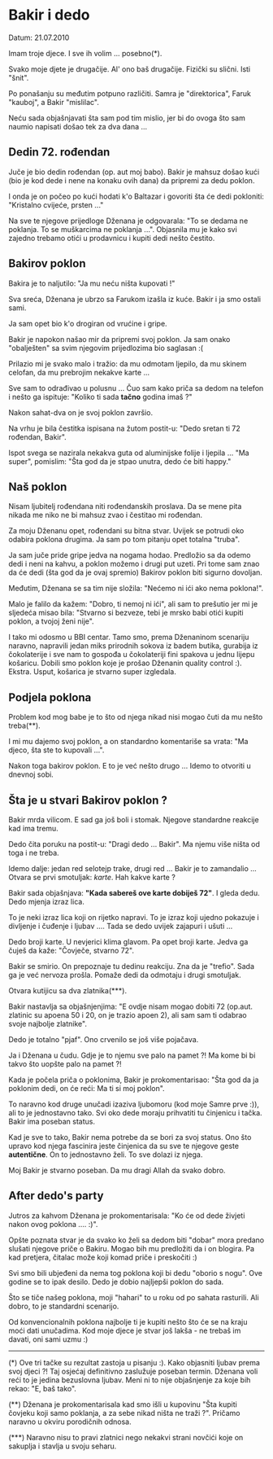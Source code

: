 Bakir i dedo
============

Datum: 21.07.2010

Imam troje djece. I sve ih volim ... posebno(*). 

Svako moje djete je drugačije. Al' ono baš drugačije. Fizički su slični. Isti "šnit". 

Po ponašanju su međutim potpuno različiti. Samra je "direktorica", Faruk "kauboj", a Bakir "mislilac". 

Neću sada objašnjavati šta sam pod tim mislio, jer bi do ovoga što sam naumio napisati došao tek za dva dana ...

Dedin 72. rođendan
-------------------

Juče je bio dedin rođendan (op. aut moj babo). Bakir je mahsuz došao kući (bio je kod dede i nene na konaku ovih dana) da pripremi za dedu poklon.

I onda je on počeo po kući hodati k'o Baltazar i govoriti šta će dedi pokloniti: "Kristalno cvijeće, prsten ..."

Na sve te njegove prijedloge Dženana je odgovarala: "To se dedama ne poklanja. To se muškarcima ne poklanja ...". Objasnila mu je kako svi zajedno trebamo otići u prodavnicu i kupiti dedi nešto čestito.


Bakirov poklon
-------------

Bakira je to naljutilo: "Ja mu neću ništa kupovati !"

Sva sreća, Dženana je ubrzo sa Farukom izašla iz kuće. Bakir i ja smo ostali sami.

Ja sam opet bio k'o drogiran od vrućine i gripe. 

Bakir je napokon našao mir da pripremi svoj poklon. Ja sam onako "obalješten" sa svim njegovim prijedlozima bio saglasan :( 

Prilazio mi je svako malo i tražio: da mu odmotam ljepilo, da mu skinem celofan, da mu prebrojim nekakve karte ... 

Sve sam to odrađivao u polusnu ... Čuo sam kako priča sa dedom na telefon i nešto ga ispituje: "Koliko ti sada **tačno** godina imaš ?" 
  
Nakon sahat-dva on je svoj poklon završio. 

Na vrhu je bila čestitka ispisana na žutom postit-u: "Dedo sretan ti 72 rođendan, Bakir". 

Ispot svega se nazirala nekakva guta od aluminijske folije i ljepila ... "Ma super", pomislim: "Šta god da je stpao unutra, dedo će biti happy."

Naš poklon
----------

Nisam ljubitelj rođendana niti rođendanskih proslava. Da se mene pita nikada me niko ne bi mahsuz zvao i čestitao mi rođendan. 

Za moju Dženanu opet, rođendani su bitna stvar. Uvijek se potrudi oko odabira poklona drugima. Ja sam po tom pitanju opet totalna "truba".  

Ja sam juče pride gripe jedva na nogama hodao.  Predložio sa  da odemo dedi i neni na kahvu, a poklon možemo i drugi put uzeti. Pri tome sam znao da će dedi (šta god da je ovaj spremio) Bakirov poklon biti sigurno dovoljan.

Međutim, Dženana se sa tim nije složila: "Nećemo ni ići ako nema poklona!".

Malo je falilo da kažem: "Dobro, ti nemoj ni ići", ali sam to prešutio jer mi je sljedeća misao bila: "Stvarno si bezveze, tebi je mrsko babi otići kupiti poklon, a tvojoj ženi nije".

I tako mi odosmo u BBI centar. Tamo smo, prema Dženaninom scenariju naravno, napravili jedan miks prirodnih sokova iz badem butika, gurabija iz čokolaterije i sve nam to gospođa u čokolateriji fini spakova u jednu lijepu košaricu. Dobili smo poklon koje je prošao Dženanin quality control :). Ekstra. Usput, košarica je stvarno super izgledala. 

Podjela poklona
---------------

Problem kod mog babe je to što od njega nikad nisi mogao čuti da mu nešto treba(**). 

I mi mu dajemo svoj poklon, a on standardno komentariše sa vrata: "Ma djeco, šta ste to kupovali ...". 

Nakon toga bakirov poklon. E to je već nešto drugo ... Idemo to otvoriti u dnevnoj sobi.

Šta je u stvari Bakirov poklon ?
-------------------------------

Bakir mrda vilicom. E sad ga još boli i stomak. Njegove standardne reakcije kad ima tremu.

Dedo čita poruku na postit-u: "Dragi dedo ... Bakir". Ma njemu više ništa od toga i ne treba. 

Idemo dalje: jedan red selotejp trake, drugi red ... Bakir je to zamandalio ... Otvara se prvi smotuljak: *karte*. Hah kakve karte ?

Bakir sada objašnjava: **"Kada sabereš ove karte dobiješ 72"**. I gleda dedu. Dedo mjenja izraz lica. 

To je neki izraz lica koji on rijetko napravi. To je izraz koji ujedno pokazuje i divljenje i čuđenje i ljubav .... Tada se dedo uvijek zajapuri i ušuti ... 

Dedo broji karte. U nevjerici klima glavom. Pa opet broji karte. Jedva ga čuješ da kaže: "Čovječe, stvarno 72". 

Bakir se smirio. On prepoznaje tu dedinu reakciju. Zna da je "trefio". Sada ga je već nervoza prošla. Pomaže dedi da odmotaju i drugi smotuljak. 

Otvara kutijicu sa dva zlatnika(***). 

Bakir nastavlja sa objašnjenjima: "E ovdje nisam mogao dobiti 72 (op.aut. zlatinic su apoena 50 i 20, on je trazio apoen 2), ali sam sam ti odabrao svoje najbolje zlatnike". 

Dedo je totalno "pjaf". Ono crvenilo se još više pojačava. 

Ja i Dženana u čudu. Gdje je to njemu sve palo na pamet ?! Ma kome bi bi takvo što uopšte palo na pamet ?!


Kada je počela priča o poklonima, Bakir je prokomentarisao: "Šta god da ja poklonim dedi, on će reći: Ma ti si moj poklon".  

To naravno kod druge unučadi izaziva ljubomoru (kod moje Samre prve :)), ali to je jednostavno tako. Svi oko dede moraju prihvatiti tu činjenicu i tačka. Bakir ima poseban status. 

Kad je sve to tako, Bakir nema potrebe da se bori za svoj status. Ono što upravo kod njega fascinira jeste činjenica da su sve te njegove geste **autentične**. On to jednostavno želi. To sve dolazi iz njega.  

Moj Bakir je stvarno poseban. Da mu dragi Allah da svako dobro.


After dedo's party
-------------------

Jutros za kahvom Dženana je prokomentarisala: "Ko će od dede živjeti nakon ovog poklona .... :)". 

Opšte poznata stvar je da svako ko želi sa dedom biti "dobar" mora predano slušati njegove priče o Bakiru. Mogao bih mu predložiti da i on blogira. Pa kad pretjera, čitalac može koji komad priče i preskočiti :)

Svi smo bili ubjeđeni da nema tog poklona koji bi dedu "oborio s nogu". Ove godine se to ipak desilo. Dedo je dobio najljepši poklon do sada.

Što se tiče našeg poklona, moji "hahari" to u roku od po sahata rasturili. Ali dobro, to je standardni scenarijo. 

Od konvencionalnih poklona najbolje ti je kupiti nešto što će se na kraju moći dati unučadima. Kod moje djece je stvar još lakša - ne trebaš im davati, oni sami uzmu :)

--------------

(*) Ove tri tačke su rezultat zastoja u pisanju :). Kako objasniti ljubav prema svoj djeci ?! Taj osjećaj definitivno zaslužuje poseban termin. Dženana voli reći to je jedina bezuslovna ljubav. Meni ni to nije objašnjenje za koje bih rekao: "E, baš tako".

(**) Dženana je prokomentarisala kad smo išli u kupovinu "Šta kupiti čovjeku koji samo poklanja, a za sebe nikad ništa ne traži ?". Pričamo naravno u okviru porodičnih odnosa. 

(***) Naravno nisu to pravi zlatnici nego nekakvi strani novčići koje on sakuplja i stavlja u svoju seharu.  

